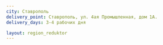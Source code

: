 ```yaml
---
city: Ставрополь
delivery_point: Ставрополь, ул. 4ая Промышленная, дом 1А.
delivery_days: 3-4 рабочих дня

layout: region_reduktor
---
```

